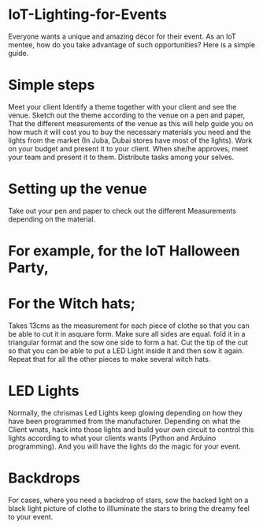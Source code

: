 # IoT-Lighting-for-Events
Everyone wants a unique and amazing décor for their event. As an IoT mentee, how do you take advantage of such opportunities? Here is a simple guide.
# Simple steps
Meet your client
Identify a theme together with your client and see the venue.
Sketch out the theme according to the venue on a pen and paper, 
That the different measurements of the venue as this will help guide you on how much it will cost you to buy the necessary materials you need and the lights from the market (In Juba, Dubai stores have most of the lights).
Work on your budget and present it to your client. When she/he approves, meet your team and present it to them.
Distribute tasks among your selves.

# Setting up the venue
Take out your pen and paper to check out the different Measurements depending on the material.
# For example, for the IoT Halloween Party,
# For the Witch hats;
Takes 13cms as the measurement for each piece of clothe so that you can be able to cut it in asquare form.
Make sure all sides are equal.
fold it in a triangular format and the sow one side to form a hat.
Cut the tip of the cut so that you can be able to put a LED Light inside it and then sow it again.
Repeat that for all the other pieces to make several witch hats.

# LED Lights
Normally, the chrismas Led Lights keep glowing depending on how they have been programmed from the manufacturer.
Depending on what the Client wnats, hack into those lights and build your own circuit to control this lights according to what your clients wants (Python and Arduino programming).
And you will have the lights do the magic for your event.

# Backdrops
For cases, where you need a backdrop of stars, sow the hacked light on a black light picture of clothe to illluminate the stars to bring the dreamy feel to your event.









